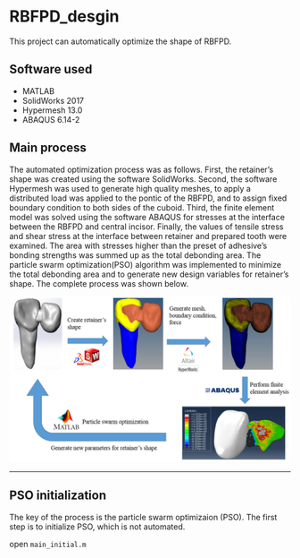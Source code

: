 # RBFPD_desgin
This project can automatically optimize the shape of RBFPD.

## Software used
* MATLAB
* SolidWorks 2017
* Hypermesh 13.0
* ABAQUS 6.14-2

## Main process
  The automated optimization process was as follows. First, the retainer’s shape was created using the software SolidWorks. Second, the software Hypermesh was used to generate high quality meshes, to apply a distributed load was applied to the pontic of the RBFPD, and to assign fixed boundary condition to both sides of the cuboid. Third, the finite element model was solved using the software ABAQUS for stresses at the interface between the RBFPD and central incisor. Finally, the values of tensile stress and shear stress at the interface between retainer and prepared tooth were examined. The area with stresses higher than the preset of adhesive’s bonding strengths was summed up as the total debonding area. The particle swarm optimization(PSO) algorithm was implemented to minimize the total debonding area and to generate new design variables for retainer’s shape. The complete process was shown below.
  
![](Figure/Automated_optimization_process.PNG)

___

## PSO initialization
The key of the process is the particle swarm optimizaion (PSO). The first step is to initialize PSO, which is not automated.

open ```main_initial.m```



